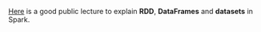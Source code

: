 [Here](https://www.youtube.com/watch?v=Ofk7G3GD9jk) is a good public lecture to explain **RDD**, **DataFrames** and **datasets** in Spark.
